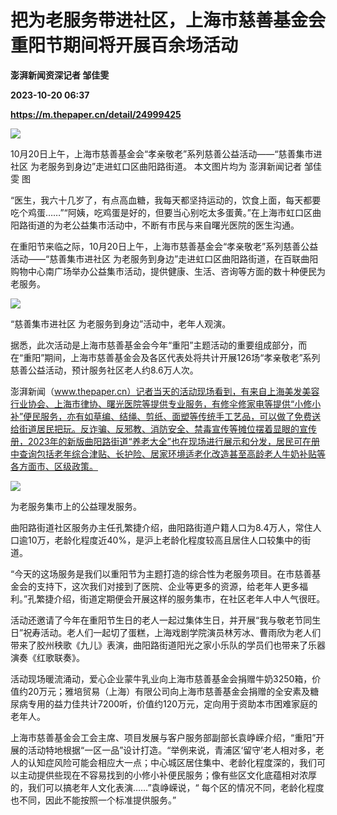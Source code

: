 # 把为老服务带进社区，上海市慈善基金会重阳节期间将开展百余场活动
**澎湃新闻资深记者 邹佳雯**

**2023-10-20 06:37**

**https://m.thepaper.cn/detail/24999425**

![](https://imagecloud.thepaper.cn/thepaper/image/274/899/689.jpg)

10月20日上午，上海市慈善基金会“孝亲敬老”系列慈善公益活动——“慈善集市进社区 为老服务到身边”走进虹口区曲阳路街道。 本文图片均为 澎湃新闻记者 邹佳雯 图

“医生，我六十几岁了，有点高血糖，我每天都坚持运动的，饮食上面，每天都要吃个鸡蛋……”“阿姨，吃鸡蛋是好的，但要当心别吃太多蛋黄。”在上海市虹口区曲阳路街道的为老公益集市活动中，不断有市民与来自曙光医院的医生沟通。

在重阳节来临之际，10月20日上午，上海市慈善基金会“孝亲敬老”系列慈善公益活动——“慈善集市进社区 为老服务到身边”走进虹口区曲阳路街道，在百联曲阳购物中心南广场举办公益集市活动，提供健康、生活、咨询等方面的数十种便民为老服务。

![](https://imagecloud.thepaper.cn/thepaper/image/274/899/690.jpg)

“慈善集市进社区 为老服务到身边”活动中，老年人观演。

据悉，此次活动是上海市慈善基金会今年“重阳”主题活动的重要组成部分，而在“重阳”期间，上海市慈善基金会及各区代表处将共计开展126场“孝亲敬老”系列慈善公益活动，预计服务社区老人约8.6万人次。

澎湃新闻（www.thepaper.cn）记者当天的活动现场看到，有来自上海美发美容行业协会、上海市律协、曙光医院等提供专业服务，有修伞修家电等提供“小修小补”便民服务，亦有如草编、结绳、剪纸、面塑等传统手工艺品，可以做了免费送给街道居民把玩。反诈骗、反邪教、消防安全、禁毒宣传等摊位摆着显眼的宣传册，2023年的新版曲阳路街道“养老大全”也在现场进行展示和分发，居民可在册中查询包括老年综合津贴、长护险、居家环境适老化改造甚至高龄老人牛奶补贴等各方面市、区级政策。

![](https://imagecloud.thepaper.cn/thepaper/image/274/899/691.jpg)

为老服务集市上的公益理发服务。

曲阳路街道社区服务办主任孔繁捷介绍，曲阳路街道户籍人口为8.4万人，常住人口逾10万，老龄化程度近40%，是沪上老龄化程度较高且居住人口较集中的街道。

“今天的这场服务是我们以重阳节为主题打造的综合性为老服务项目。在市慈善基金会的支持下，这次我们对接到了医院、企业等更多的资源，给老年人更多福利。”孔繁捷介绍，街道定期便会开展这样的服务集市，在社区老年人中人气很旺。

活动还邀请了今年在重阳节生日的老人一起过集体生日，并开展“我与敬老节同生日”祝寿活动。老人们一起切了蛋糕，上海戏剧学院演员林芳冰、曹雨欣为老人们带来了胶州秧歌《九儿》表演，曲阳路街道阳光之家小乐队的学员们也带来了乐器演奏《红歌联奏》。

活动现场暖流涌动，爱心企业蒙牛乳业向上海市慈善基金会捐赠牛奶3250箱，价值约20万元；雅培贸易（上海）有限公司向上海市慈善基金会捐赠的全安素及糖尿病专用的益力佳共计7200听，价值约120万元，定向用于资助本市困难家庭的老年人。

上海市慈善基金会工会主席、项目发展与客户服务部副部长袁峥嵘介绍，“重阳”开展的活动特地根据“一区一品”设计打造。“举例来说，青浦区‘留守’老人相对多，老人的认知症风险可能会相应大一点；中心城区居住集中、老龄化程度深的，我们可以主动提供些现在不容易找到的小修小补便民服务；像有些区文化底蕴相对浓厚的，我们可以搞老年人文化表演……”袁峥嵘说，“ 每个区的情况不同，老龄化程度也不同，因此不能按照一个标准提供服务。”